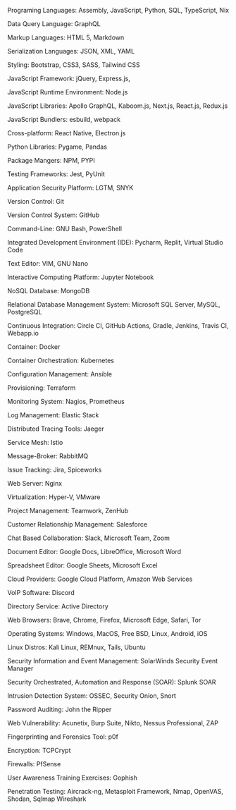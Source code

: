Programing Languages: Assembly, JavaScript, Python, SQL, TypeScript, Nix   

Data Query Language: GraphQL  

Markup Languages: HTML 5, Markdown  

Serialization Languages: JSON, XML, YAML 

Styling: Bootstrap, CSS3, SASS, Tailwind CSS  

JavaScript Framework: jQuery, Express.js,   

JavaScript Runtime Environment: Node.js  

JavaScript Libraries: Apollo GraphQL, Kaboom.js, Next.js, React.js, Redux.js  

JavaScript Bundlers: esbuild, webpack  

Cross-platform: React Native, Electron.js  

Python Libraries: Pygame, Pandas  

Package Mangers: NPM, PYPI  

Testing Frameworks: Jest, PyUnit  

Application Security Platform: LGTM, SNYK  

Version Control: Git  

Version Control System: GitHub  

Command-Line: GNU Bash, PowerShell  

Integrated Development Environment (IDE): Pycharm, Replit, Virtual Studio Code  

Text Editor: VIM, GNU Nano  

Interactive Computing Platform: Jupyter Notebook  

NoSQL Database: MongoDB  

Relational Database Management System: Microsoft SQL Server, MySQL, PostgreSQL  

Continuous Integration: Circle CI, GitHub Actions, Gradle, Jenkins, Travis CI, Webapp.io   

Container: Docker  

Container Orchestration: Kubernetes  

Configuration Management: Ansible  

Provisioning: Terraform  

Monitoring System: Nagios, Prometheus  

Log Management: Elastic Stack  

Distributed Tracing Tools: Jaeger 

Service Mesh: Istio  

Message-Broker: RabbitMQ  

Issue Tracking: Jira, Spiceworks  

Web Server: Nginx  

Virtualization: Hyper-V, VMware  

Project Management: Teamwork, ZenHub  

Customer Relationship Management: Salesforce  

Chat Based Collaboration: Slack, Microsoft Team, Zoom  

Document Editor: Google Docs, LibreOffice, Microsoft Word  

Spreadsheet Editor: Google Sheets, Microsoft Excel  

Cloud Providers: Google Cloud Platform, Amazon Web Services  

VoIP Software: Discord  

Directory Service: Active Directory  

Web Browsers: Brave, Chrome, Firefox, Microsoft Edge, Safari, Tor 

Operating Systems: Windows, MacOS, Free BSD, Linux, Android, iOS 

Linux Distros: Kali Linux, REMnux, Tails, Ubuntu 

Security Information and Event Management: SolarWinds Security Event Manager 

Security Orchestrated, Automation and Response (SOAR): Splunk SOAR 

Intrusion Detection System: OSSEC, Security Onion, Snort 

Password Auditing: John the Ripper 

Web Vulnerability: Acunetix, Burp Suite, Nikto, Nessus Professional, ZAP 

Fingerprinting and Forensics Tool: p0f 

Encryption: TCPCrypt 

Firewalls: PfSense 

User Awareness Training Exercises: Gophish 

Penetration Testing: Aircrack-ng, Metasploit Framework, Nmap, OpenVAS, Shodan, Sqlmap Wireshark 
